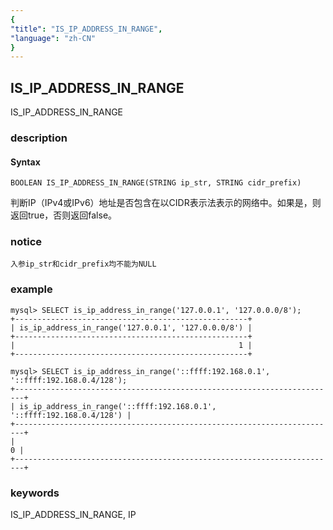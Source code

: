 ```yaml
---
{
"title": "IS_IP_ADDRESS_IN_RANGE",
"language": "zh-CN"
}
---
```


<!-- 
Licensed to the Apache Software Foundation (ASF) under one
or more contributor license agreements.  See the NOTICE file
distributed with this work for additional information
regarding copyright ownership.  The ASF licenses this file
to you under the Apache License, Version 2.0 (the
"License"); you may not use this file except in compliance
with the License.  You may obtain a copy of the License at
  http://www.apache.org/licenses/LICENSE-2.0
Unless required by applicable law or agreed to in writing,
software distributed under the License is distributed on an
"AS IS" BASIS, WITHOUT WARRANTIES OR CONDITIONS OF ANY
KIND, either express or implied.  See the License for the
specific language governing permissions and limitations
under the License.
-->

## IS_IP_ADDRESS_IN_RANGE

<version since="dev">

IS_IP_ADDRESS_IN_RANGE

</version>

### description

#### Syntax

`BOOLEAN IS_IP_ADDRESS_IN_RANGE(STRING ip_str, STRING cidr_prefix)`

判断IP（IPv4或IPv6）地址是否包含在以CIDR表示法表示的网络中。如果是，则返回true，否则返回false。

### notice

`入参ip_str和cidr_prefix均不能为NULL`

### example

```
mysql> SELECT is_ip_address_in_range('127.0.0.1', '127.0.0.0/8');
+----------------------------------------------------+
| is_ip_address_in_range('127.0.0.1', '127.0.0.0/8') |
+----------------------------------------------------+
|                                                  1 |
+----------------------------------------------------+

mysql> SELECT is_ip_address_in_range('::ffff:192.168.0.1', '::ffff:192.168.0.4/128');
+------------------------------------------------------------------------+
| is_ip_address_in_range('::ffff:192.168.0.1', '::ffff:192.168.0.4/128') |
+------------------------------------------------------------------------+
|                                                                      0 |
+------------------------------------------------------------------------+
```

### keywords

IS_IP_ADDRESS_IN_RANGE, IP
